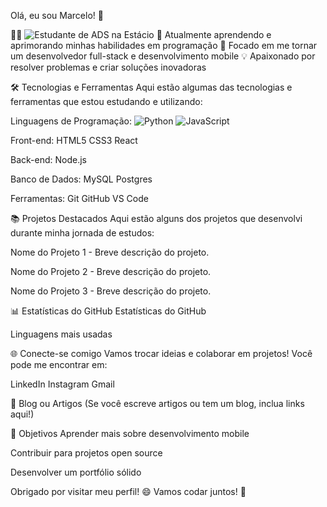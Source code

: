 Olá, eu sou Marcelo! 👋

👨‍💻 ![Estudante de ADS](https://img.shields.io/badge/Estudante_de_ADS-8A2BE2?style=for-the-badge&logo=book&logoColor=white) na Estácio
🌱 Atualmente aprendendo e aprimorando minhas habilidades em programação
🚀 Focado em me tornar um desenvolvedor full-stack e desenvolvimento mobile
💡 Apaixonado por resolver problemas e criar soluções inovadoras

🛠️ Tecnologias e Ferramentas
Aqui estão algumas das tecnologias e ferramentas que estou estudando e utilizando:

Linguagens de Programação:
![Python](https://img.shields.io/badge/Python-3776AB?style=for-the-badge&logo=python&logoColor=white)
![JavaScript](https://img.shields.io/badge/JavaScript-F7DF1E?style=for-the-badge&logo=javascript&logoColor=black)


Front-end:
HTML5
CSS3
React

Back-end:
Node.js


Banco de Dados:
MySQL
Postgres

Ferramentas:
Git
GitHub
VS Code

📚 Projetos Destacados
Aqui estão alguns dos projetos que desenvolvi durante minha jornada de estudos:

Nome do Projeto 1 - Breve descrição do projeto.

Nome do Projeto 2 - Breve descrição do projeto.

Nome do Projeto 3 - Breve descrição do projeto.

📊 Estatísticas do GitHub
Estatísticas do GitHub

Linguagens mais usadas

🌐 Conecte-se comigo
Vamos trocar ideias e colaborar em projetos! Você pode me encontrar em:

LinkedIn
Instagram
Gmail

📝 Blog ou Artigos
(Se você escreve artigos ou tem um blog, inclua links aqui!)

🎯 Objetivos
Aprender mais sobre desenvolvimento mobile

Contribuir para projetos open source

Desenvolver um portfólio sólido

Obrigado por visitar meu perfil! 😄
Vamos codar juntos! 🚀
